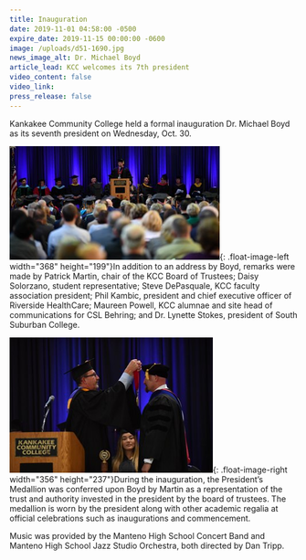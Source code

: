 ```yaml
---
title: Inauguration
date: 2019-11-01 04:58:00 -0500
expire_date: 2019-11-15 00:00:00 -0600
image: /uploads/d51-1690.jpg
news_image_alt: Dr. Michael Boyd
article_lead: KCC welcomes its 7th president
video_content: false
video_link:
press_release: false
---
```


Kankakee Community College held a formal inauguration Dr. Michael Boyd as its seventh president on Wednesday, Oct. 30.&nbsp;

![](/uploads/boyd-address-d51-1806.jpg){: .float-image-left width="368" height="199"}In addition to an address by Boyd, remarks were made by Patrick Martin, chair of the KCC Board of Trustees; Daisy Solorzano, student representative; Steve DePasquale, KCC faculty association president; Phil Kambic, president and chief executive officer of Riverside HealthCare; Maureen Powell, KCC alumnae and site head of communications for CSL Behring; and Dr. Lynette Stokes, president of South Suburban College.

![](/uploads/conferring-of-the-presidents-medallion-d51-1497---copy.jpg){: .float-image-right width="356" height="237"}During the inauguration, the President’s Medallion was conferred upon Boyd by Martin as a representation of the trust and authority invested in the president by the board of trustees. The medallion is worn by the president along with other academic regalia at official celebrations such as inaugurations and commencement.&nbsp;

Music was provided by the Manteno High School Concert Band and Manteno High School Jazz Studio Orchestra, both directed by Dan Tripp.